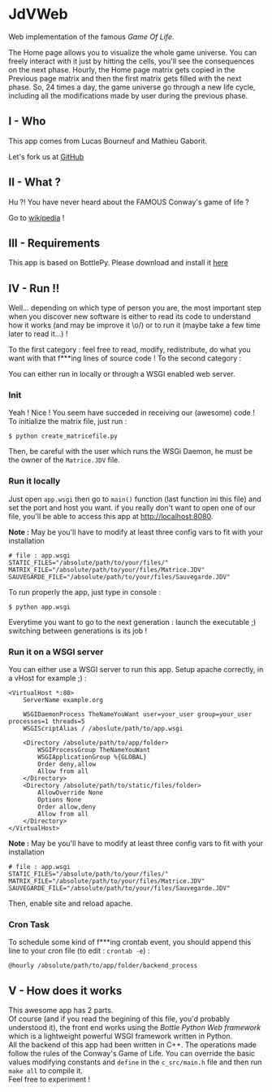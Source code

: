 JdVWeb
======

Web implementation of the famous _Game Of Life_.

The Home page allows you to visualize the whole game universe.
You can freely interact with it just by hitting the cells, you'll see the consequences on the next phase.
Hourly, the Home page matrix gets copied in the Previous page matrix and then the first matrix gets filled with the next phase.
So, 24 times a day, the game universe go  through a new life cycle, including all the modifications made by user during the previous phase.


I - Who
-------

This app comes from Lucas Bourneuf and Mathieu Gaborit.

Let's fork us at [GitHub](https://github.com/Matael/jdvweb)

II - What ?
-----------

Hu ?! You have never heard about the FAMOUS Conway's game of life ?

Go to [wikipedia](http://en.wikipedia.org/wiki/Conway%27s_Game_of_Life) !


III - Requirements
------------------

This app is based on BottlePy. Please download and install it [here](http://bottlepy.org/docs/dev/tutorial.html#installation)

IV - Run !!
-----------

Well... depending on which type of person you are, the most important step when you discover new software is either to read its code to understand how it works (and may be improve it \o/) or to run it (maybe take a few time later to read it...) !

To the first category : feel free to read, modify, redistribute, do what you want  with that f***ing lines of source code !
To the second category : 

You can either run in locally or through a WSGI enabled web server.

### Init

Yeah ! Nice ! You seem have succeded in receiving our (awesome) code ! To initialize the matrix file, just run :

    $ python create_matricefile.py

Then, be careful with the user which runs the WSGi Daemon, he must be the owner of the `Matrice.JDV` file.

### Run it locally

Just open `app.wsgi` then go to `main()` function (last function ini this file) and set the port and host you want. if you really don't want to open one of our file, you'll be able to access this app at [http://localhost:8080](http://localhost:8080).

__Note :__ May be you'll have to modify at least three config vars to fit with your installation

    # file : app.wsgi
    STATIC_FILES="/absolute/path/to/your/files/"
    MATRIX_FILE="/absolute/path/to/your/files/Matrice.JDV"
    SAUVEGARDE_FILE="/absolute/path/to/your/files/Sauvegarde.JDV"

To run properly the app, just type in console :

    $ python app.wsgi

Everytime you want to go to the next generation : launch the executable ;) switching between generations is its job !

### Run it on a WSGI server

You can either use a WSGI server to run this app. Setup apache correctly, in a vHost for example ;) :

    <VirtualHost *:80>
        ServerName example.org

        WSGIDaemonProcess TheNameYouWant user=your_user group=your_user processes=1 threads=5
        WSGIScriptAlias / /aboslute/path/to/app.wsgi

        <Directory /absolute/path/to/app/folder>
            WSGIProcessGroup TheNameYouWant
            WSGIApplicationGroup %{GLOBAL}
            Order deny,allow
            Allow from all
        </Directory>
        <Directory /absolute/path/to/static/files/folder>
            AllowOverride None
            Options None
            Order allow,deny
            Allow from all
        </Directory>
    </VirtualHost>

__Note :__ May be you'll have to modify at least three config vars to fit with your installation

    # file : app.wsgi
    STATIC_FILES="/absolute/path/to/your/files/"
    MATRIX_FILE="/absolute/path/to/your/files/Matrice.JDV"
    SAUVEGARDE_FILE="/absolute/path/to/your/files/Sauvegarde.JDV"


Then, enable site and reload apache.

### Cron Task

To schedule some kind of f***ing crontab event, you should append this line to your cron file (to edit : `crontab -e`) :

    @hourly /absolute/path/to/app/folder/backend_process

V - How does it works
---------------------

This awesome app has 2 parts.  
 Of course (and if you read the begining of this file, you'd probably understood it), the front end works using the _Bottle Python Web framework_ which is a lightweight powerful WSGI framework written in Python.  
All the backend of this app had been written in C++. The operations made follow the rules of the Conway's Game of Life. You can override the basic values modifying constants and `define` in the `c_src/main.h` file and then run `make all` to compile it.  
Feel free to experiment !
